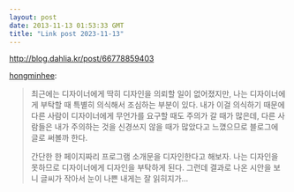 ```yaml
---
layout: post
date: 2013-11-13 01:53:33 GMT
title: "Link post 2023-11-13"
---
```

<http://blog.dahlia.kr/post/66778859403>

<p><a class="tumblr_blog" href="http://blog.dahlia.kr/post/66778859403">hongminhee</a>:</p>

<blockquote>
<p>최근에는 디자이너에게 딱히 디자인을 의뢰할 일이 없어졌지만, 나는 디자이너에게 부탁할 때 특별히 의식해서 조심하는 부분이 있다. 내가 이걸 의식하기 때문에 다른 사람이 디자이너에게 무언가를 요구할 때도 주의가 갈 때가 많은데, 다른 사람들은 내가 주의하는 것을 신경쓰지 않을 때가 많았다고 느꼈으므로 블로그에 글로 써볼까 한다.</p>
<p>간단한 한 페이지짜리 프로그램 소개문을 디자인한다고 해보자. 나는 디자인을 못하므로 디자이너에게 디자인을 부탁하게 된다. 그런데 결과로 나온 시안을 보니 글씨가 작아서 눈이 나쁜 내게는 잘 읽히지가&#8230;</p>
</blockquote>
